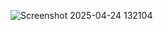![Screenshot 2025-04-24 132104](https://github.com/user-attachments/assets/5a54280e-5591-4711-932c-9aa052d346a4)
